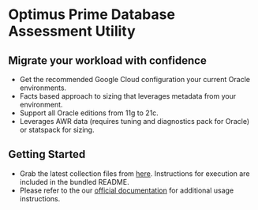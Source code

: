 # Optimus Prime Database Assessment Utility

## Migrate your workload with confidence

- Get the recommended Google Cloud configuration your current Oracle environments.
- Facts based approach to sizing that leverages metadata from your environment.
- Support all Oracle editions from 11g to 21c.
- Leverages AWR data (requires tuning and diagnostics pack for Oracle) or statspack for sizing.

## Getting Started

- Grab the latest collection files from [here](http://google.com). Instructions for execution are included in the bundled README.
- Please refer to the our [official documentation](http://google.com) for additional usage instructions.
